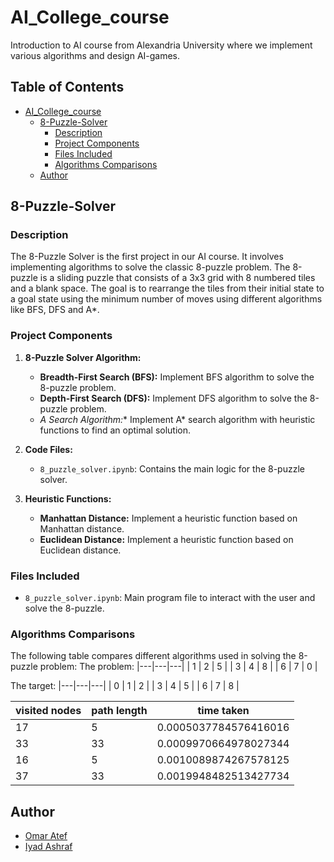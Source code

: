 # AI_College_course
Introduction to AI course from Alexandria University where we implement various algorithms and design AI-games.


## Table of Contents
- [AI_College_course](#AI_College_course)
  - [8-Puzzle-Solver](#8-Puzzle-Solver)
    - [Description](#Description)
    - [Project Components](#Project-Components)
    - [Files Included](#Files-included)
    - [Algorithms Comparisons](#Algorithms-Comparisons)
  - [Author](#author)

## 8-Puzzle-Solver

### Description
The 8-Puzzle Solver is the first project in our AI course. It involves implementing algorithms to solve the classic 8-puzzle problem. The 8-puzzle is a sliding puzzle that consists of a 3x3 grid with 8 numbered tiles and a blank space. The goal is to rearrange the tiles from their initial state to a goal state using the minimum number of moves using different algorithms like BFS, DFS and A*. 

### Project Components
1. **8-Puzzle Solver Algorithm:**
   - **Breadth-First Search (BFS):** Implement BFS algorithm to solve the 8-puzzle problem.
   - **Depth-First Search (DFS):** Implement DFS algorithm to solve the 8-puzzle problem.
   - **A* Search Algorithm:** Implement A* search algorithm with heuristic functions to find an optimal solution.

2. **Code Files:**
   - `8_puzzle_solver.ipynb`: Contains the main logic for the 8-puzzle solver.

3. **Heuristic Functions:**
   - **Manhattan Distance:** Implement a heuristic function based on Manhattan distance.
   - **Euclidean Distance:** Implement a heuristic function based on Euclidean distance.

### Files Included
- `8_puzzle_solver.ipynb`: Main program file to interact with the user and solve the 8-puzzle.

### Algorithms Comparisons
The following table compares different algorithms used in solving the 8-puzzle problem:
The problem:
|---|---|---|
| 1 | 2 | 5 |
| 3 | 4 | 8 |
| 6 | 7 | 0 |

The target:
|---|---|---|
| 0 | 1 | 2 |
| 3 | 4 | 5 |
| 6 | 7 | 8 |

| visited nodes | path length | time taken |
|----------|----------|----------|
| 17 | 5 | 0.0005037784576416016 |
| 33 | 33 | 0.0009970664978027344|
| 16 | 5 | 0.0010089874267578125 |
| 37 | 33 | 0.0019948482513427734 |

## Author
- [Omar Atef](https://github.com/Omar-Atef-Bakr)
- [Iyad Ashraf](https://github.com/eyadashrafkh)

